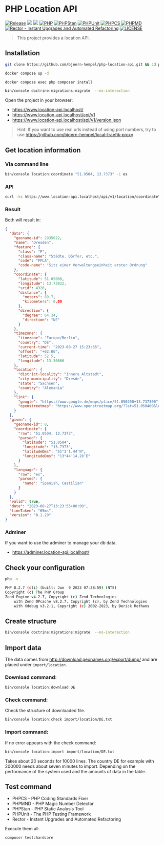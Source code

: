 # PHP Location API

[![Release](https://img.shields.io/github/v/release/twelvepics-com/php-location-api)](https://github.com/twelvepics-com/php-location-api/releases)
[![](https://img.shields.io/github/release-date/twelvepics-com/php-location-api)](https://github.com/twelvepics-com/php-location-api/releases)
![](https://img.shields.io/github/repo-size/twelvepics-com/php-location-api.svg)
[![PHP](https://img.shields.io/badge/PHP-^8.2-777bb3.svg?logo=php&logoColor=white&labelColor=555555&style=flat)](https://www.php.net/supported-versions.php)
[![PHPStan](https://img.shields.io/badge/PHPStan-Level%20Max-777bb3.svg?style=flat)](https://phpstan.org/user-guide/rule-levels)
[![PHPUnit](https://img.shields.io/badge/PHPUnit-Unit%20Tests-6b9bd2.svg?style=flat)](https://phpunit.de)
[![PHPCS](https://img.shields.io/badge/PHPCS-PSR12-416d4e.svg?style=flat)](https://www.php-fig.org/psr/psr-12/)
[![PHPMD](https://img.shields.io/badge/PHPMD-ALL-364a83.svg?style=flat)](https://github.com/phpmd/phpmd)
[![Rector - Instant Upgrades and Automated Refactoring](https://img.shields.io/badge/Rector-PHP%208.2-73a165.svg?style=flat)](https://github.com/rectorphp/rector)
[![LICENSE](https://img.shields.io/github/license/ixnode/php-api-version-bundle)](https://github.com/ixnode/php-api-version-bundle/blob/master/LICENSE)

> This project provides a location API.

## Installation

```bash
git clone https://github.com/bjoern-hempel/php-location-api.git && cd php-location-api
```

```bash
docker compose up -d
```

```bash
docker compose exec php composer install
```

```bash
bin/console doctrine:migrations:migrate  --no-interaction
```

Open the project in your browser:

* https://www.location-api.localhost/
* https://www.location-api.localhost/api/v1
* https://www.location-api.localhost/api/v1/version.json

> Hint: If you want to use real urls instead of using port numbers,
> try to use https://github.com/bjoern-hempel/local-traefik-proxy

## Get location information

### Via command line

```bash
bin/console location:coordinate "51.0504, 13.7373" -i es
```

### API

```bash
curl -ks https://www.location-api.localhost/api/v1/location/coordinate\?coordinate\=51.0504%2C%2013.7373\&language\=es | jq .
```

### Result

Both will result in:

```json
{
  "data": {
    "geoname-id": 2935022,
    "name": "Dresden",
    "feature": {
      "class": "P",
      "class-name": "Städte, Dörfer, etc.",
      "code": "PPLA",
      "code-name": "Sitz einer Verwaltungseinheit erster Ordnung"
    },
    "coordinate": {
      "latitude": 51.05089,
      "longitude": 13.73832,
      "srid": 4326,
      "distance": {
        "meters": 89.7,
        "kilometers": 0.09
      },
      "direction": {
        "degree": 64.34,
        "direction": "NE"
      }
    },
    "timezone": {
      "timezone": "Europe/Berlin",
      "country": "DE",
      "current-time": "2023-08-27 15:23:55",
      "offset": "+02:00",
      "latitude": 52.5,
      "longitude": 13.36666
    },
    "location": {
      "district-locality": "Innere Altstadt",
      "city-municipality": "Dresde",
      "state": "Sachsen",
      "country": "Alemania"
    },
    "link": {
      "google": "https://www.google.de/maps/place/51.050400+13.737300",
      "openstreetmap": "https://www.openstreetmap.org/?lat=51.050400&lon=13.737300&mlat=51.050400&mlon=13.737300&zoom=14&layers=M"
    }
  },
  "given": {
    "geoname-id": 0,
    "coordinate": {
      "raw": "51.0504, 13.7373",
      "parsed": {
        "latitude": "51.0504",
        "longitude": "13.7373",
        "latitudeDms": "51°3′1.44″N",
        "longitudeDms": "13°44′14.28″E"
      }
    },
    "language": {
      "raw": "es",
      "parsed": {
        "name": "Spanish, Castilian"
      }
    }
  },
  "valid": true,
  "date": "2023-08-27T13:23:55+00:00",
  "timeTaken": "65ms",
  "version": "0.1.20"
}
```

### Adminer

If you want to use the adminer to manage your db data.

* https://adminer.location-api.localhost/

## Check your configuration

```bash
php -v
```

```bash
PHP 8.2.7 (cli) (built: Jun  9 2023 07:38:59) (NTS)
Copyright (c) The PHP Group
Zend Engine v4.2.7, Copyright (c) Zend Technologies
    with Zend OPcache v8.2.7, Copyright (c), by Zend Technologies
    with Xdebug v3.2.1, Copyright (c) 2002-2023, by Derick Rethans
```

## Create structure

```bash
bin/console doctrine:migrations:migrate  --no-interaction
```

## Import data

The data comes from http://download.geonames.org/export/dump/
and are placed under `import/location`.

### Download command:

```bash
bin/console location:download DE
```

### Check command:

Check the structure of downloaded file.

```bash
bin/console location:check import/location/DE.txt
```

### Import command:

If no error appears with the check command:

```bash
bin/console location:import import/location/DE.txt
```

Takes about 20 seconds for 10000 lines. The country DE for
example with 200000 needs about seven minutes to import.
Depending on the performance of the system used and the
amounts of data in the table.

## Test command

* PHPCS - PHP Coding Standards Fixer
* PHPMND - PHP Magic Number Detector
* PHPStan - PHP Static Analysis Tool
* PHPUnit - The PHP Testing Framework
* Rector - Instant Upgrades and Automated Refactoring

Execute them all:

```bash
composer test:hardcore
```